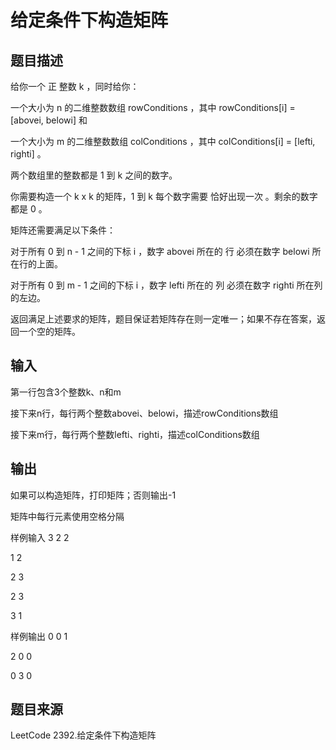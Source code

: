 # 给定条件下构造矩阵
## 题目描述
给你一个 正 整数 k ，同时给你：

一个大小为 n 的二维整数数组 rowConditions ，其中 rowConditions[i] = [abovei, belowi] 和

一个大小为 m 的二维整数数组 colConditions ，其中 colConditions[i] = [lefti, righti] 。

两个数组里的整数都是 1 到 k 之间的数字。

你需要构造一个 k x k 的矩阵，1 到 k 每个数字需要 恰好出现一次 。剩余的数字都是 0 。

矩阵还需要满足以下条件：

对于所有 0 到 n - 1 之间的下标 i ，数字 abovei 所在的 行 必须在数字 belowi 所在行的上面。

对于所有 0 到 m - 1 之间的下标 i ，数字 lefti 所在的 列 必须在数字 righti 所在列的左边。

返回满足上述要求的矩阵，题目保证若矩阵存在则一定唯一；如果不存在答案，返回一个空的矩阵。
## 输入
第一行包含3个整数k、n和m

接下来n行，每行两个整数abovei、belowi，描述rowConditions数组

接下来m行，每行两个整数lefti、righti，描述colConditions数组
## 输出
如果可以构造矩阵，打印矩阵；否则输出-1

矩阵中每行元素使用空格分隔

样例输入
3 2 2

1 2

2 3

2 3

3 1

样例输出
0 0 1

2 0 0

0 3 0

## 题目来源
LeetCode 2392.给定条件下构造矩阵
